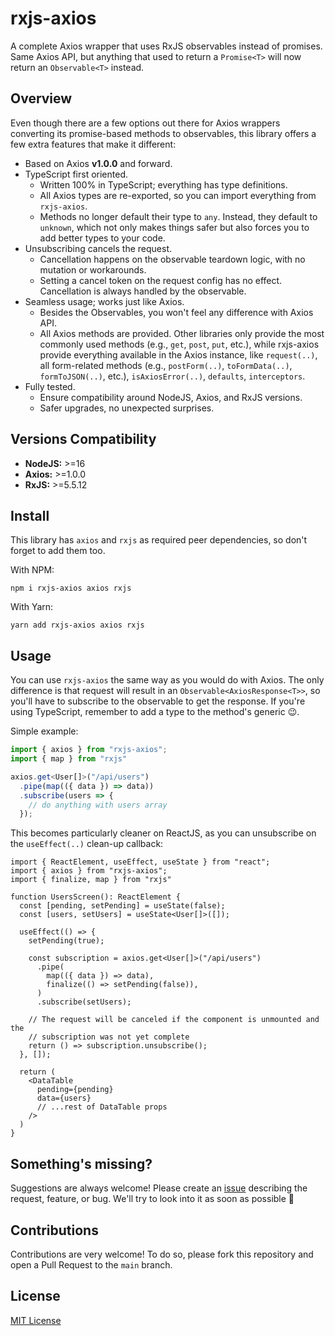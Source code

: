 # rxjs-axios
A complete Axios wrapper that uses RxJS observables instead of promises. Same Axios API, but anything that used to return a `Promise<T>` will now return an `Observable<T>` instead.

## Overview
Even though there are a few options out there for Axios wrappers converting its promise-based methods to observables, this library offers a few extra features that make it different:

- Based on Axios **v1.0.0** and forward.
- TypeScript first oriented.
  - Written 100% in TypeScript; everything has type definitions.
  - All Axios types are re-exported, so you can import everything from `rxjs-axios`.
  - Methods no longer default their type to `any`. Instead, they default to `unknown`, which not only makes things safer but also forces you to add better types to your code.
- Unsubscribing cancels the request.
  - Cancellation happens on the observable teardown logic, with no mutation or workarounds.
  - Setting a cancel token on the request config has no effect. Cancellation is always handled by the observable.
- Seamless usage; works just like Axios.
  - Besides the Observables, you won't feel any difference with Axios API.
  - All Axios methods are provided. Other libraries only provide the most commonly used methods (e.g., `get`, `post`, `put`, etc.), while rxjs-axios provide everything available in the Axios instance, like `request(..)`, all form-related methods (e.g., `postForm(..)`, `toFormData(..)`, `formToJSON(..)`, etc.), `isAxiosError(..)`, `defaults`, `interceptors`.
- Fully tested.
  - Ensure compatibility around NodeJS, Axios, and RxJS versions.
  - Safer upgrades, no unexpected surprises.

## Versions Compatibility

- **NodeJS:** >=16
- **Axios:** >=1.0.0
- **RxJS:** >=5.5.12

## Install
This library has `axios` and `rxjs` as required peer dependencies, so don't forget to add them too.

With NPM:
```
npm i rxjs-axios axios rxjs
```

With Yarn:
```
yarn add rxjs-axios axios rxjs
```

## Usage
You can use `rxjs-axios` the same way as you would do with Axios. The only difference is that request will result in an `Observable<AxiosResponse<T>>`, so you'll have to subscribe to the observable to get the response. If you're using TypeScript, remember to add a type to the method's generic 😉.

Simple example:
```ts
import { axios } from "rxjs-axios";
import { map } from "rxjs"

axios.get<User[]>("/api/users")
  .pipe(map(({ data }) => data))
  .subscribe(users => {
    // do anything with users array
  });
```

This becomes particularly cleaner on ReactJS, as you can unsubscribe on the `useEffect(..)` clean-up callback:
```tsx
import { ReactElement, useEffect, useState } from "react";
import { axios } from "rxjs-axios";
import { finalize, map } from "rxjs"

function UsersScreen(): ReactElement {
  const [pending, setPending] = useState(false);
  const [users, setUsers] = useState<User[]>([]);

  useEffect(() => {
    setPending(true);

    const subscription = axios.get<User[]>("/api/users")
      .pipe(
        map(({ data }) => data),
        finalize(() => setPending(false)),
      )
      .subscribe(setUsers);

    // The request will be canceled if the component is unmounted and the
    // subscription was not yet complete
    return () => subscription.unsubscribe();
  }, []);

  return (
    <DataTable
      pending={pending}
      data={users}
      // ...rest of DataTable props
    />
  )
}
```

## Something's missing?

Suggestions are always welcome! Please create an [issue](https://github.com/JoseLion/rxjs-axios/issues/new) describing the request, feature, or bug. We'll try to look into it as soon as possible 🙂

## Contributions

Contributions are very welcome! To do so, please fork this repository and open a Pull Request to the `main` branch.

## License

[MIT License](./LICENSE)
